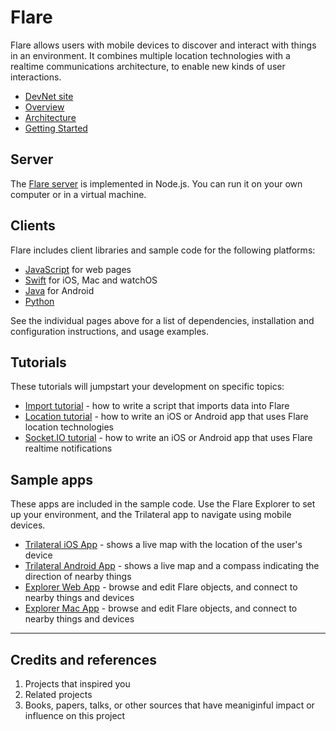 # Flare

Flare allows users with mobile devices to discover and interact with things in an environment. It combines multiple location technologies with a realtime communications architecture, to enable new kinds of user interactions. 

- [DevNet site](http://developer.cisco.com/site/flare/)
- [Overview](http://developer.cisco.com/site/flare/discover/overview/)
- [Architecture](http://developer.cisco.com/site/flare/discover/architecture/)
- [Getting Started](http://developer.cisco.com/site/flare/discover/gettingstarted/)

## Server

The [Flare server](server/) is implemented in Node.js. You can run it on your own computer or in a virtual machine. 

## Clients

Flare includes client libraries and sample code for the following platforms:

- [JavaScript](server/public/) for web pages
- [Swift](swift/) for iOS, Mac and watchOS
- [Java](java/) for Android
- [Python](python/)

See the individual pages above for a list of dependencies, installation and configuration instructions, and usage examples.

## Tutorials

These tutorials will jumpstart your development on specific topics:

- [Import tutorial](http://developer.cisco.com/site/flare/learn/import-tutorial/) - how to write a script that imports data into Flare
- [Location tutorial](http://developer.cisco.com/site/flare/learn/location-tutorial/) - how to write an iOS or Android app that uses Flare location technologies
- [Socket.IO tutorial](http://developer.cisco.com/site/flare/learn/socketio-tutorial/) - how to write an iOS or Android app that uses Flare realtime notifications

## Sample apps

These apps are included in the sample code. Use the Flare Explorer to set up your environment, and the Trilateral app to navigate using mobile devices.

- [Trilateral iOS App](http://developer.cisco.com/site/flare/learn/trilateral-ios/) - shows a live map with the location of the user's device
- [Trilateral Android App](http://developer.cisco.com/site/flare/learn/trilateral-android/) - shows a live map and a compass indicating the direction of nearby things
- [Explorer Web App](http://developer.cisco.com/site/flare/learn/explorer-web/) - browse and edit Flare objects, and connect to nearby things and devices
- [Explorer Mac App](http://developer.cisco.com/site/flare/learn/explorer-mac/) - browse and edit Flare objects, and connect to nearby things and devices




----

## Credits and references

1. Projects that inspired you
2. Related projects
3. Books, papers, talks, or other sources that have meaniginful impact or influence on this project
